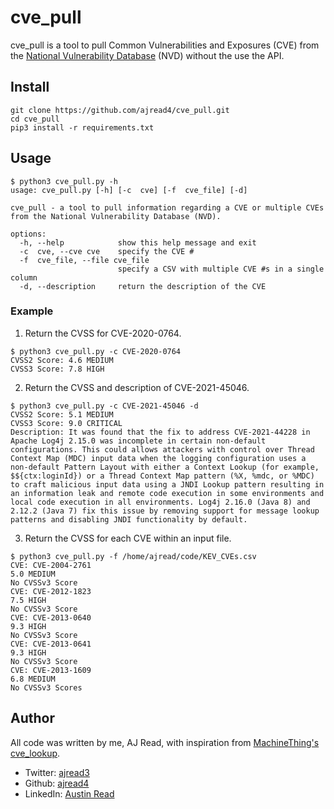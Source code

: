# cve_pull

cve_pull is a tool to pull Common Vulnerabilities and Exposures (CVE) from the [National Vulnerability Database](https://nvd.nist.gov/) (NVD) without the use the API.  

## Install 
```
git clone https://github.com/ajread4/cve_pull.git
cd cve_pull
pip3 install -r requirements.txt
```
## Usage
```
$ python3 cve_pull.py -h
usage: cve_pull.py [-h] [-c  cve] [-f  cve_file] [-d]

cve_pull - a tool to pull information regarding a CVE or multiple CVEs from the National Vulnerability Database (NVD).

options:
  -h, --help            show this help message and exit
  -c  cve, --cve cve    specify the CVE #
  -f  cve_file, --file cve_file
                        specify a CSV with multiple CVE #s in a single column
  -d, --description     return the description of the CVE
```
### Example 
1. Return the CVSS for CVE-2020-0764. 
```
$ python3 cve_pull.py -c CVE-2020-0764
CVSS2 Score: 4.6 MEDIUM
CVSS3 Score: 7.8 HIGH
```
2. Return the CVSS and description of CVE-2021-45046. 
```
$ python3 cve_pull.py -c CVE-2021-45046 -d
CVSS2 Score: 5.1 MEDIUM
CVSS3 Score: 9.0 CRITICAL
Description: It was found that the fix to address CVE-2021-44228 in Apache Log4j 2.15.0 was incomplete in certain non-default configurations. This could allows attackers with control over Thread Context Map (MDC) input data when the logging configuration uses a non-default Pattern Layout with either a Context Lookup (for example, $${ctx:loginId}) or a Thread Context Map pattern (%X, %mdc, or %MDC) to craft malicious input data using a JNDI Lookup pattern resulting in an information leak and remote code execution in some environments and local code execution in all environments. Log4j 2.16.0 (Java 8) and 2.12.2 (Java 7) fix this issue by removing support for message lookup patterns and disabling JNDI functionality by default.
```
3. Return the CVSS for each CVE within an input file. 
```
$ python3 cve_pull.py -f /home/ajread/code/KEV_CVEs.csv
CVE: CVE-2004-2761
5.0 MEDIUM
No CVSSv3 Score
CVE: CVE-2012-1823
7.5 HIGH
No CVSSv3 Score
CVE: CVE-2013-0640
9.3 HIGH
No CVSSv3 Score
CVE: CVE-2013-0641
9.3 HIGH
No CVSSv3 Score
CVE: CVE-2013-1609
6.8 MEDIUM
No CVSSv3 Scores
```
## Author 
All code was written by me, AJ Read, with inspiration from [MachineThing's](https://github.com/MachineThing) [cve_lookup](https://github.com/MachineThing/cve_lookup/tree/development). 
- Twitter: [ajread3](https://twitter.com/ajread3)
- Github: [ajread4](https://github.com/ajread4)
- LinkedIn: [Austin Read](https://www.linkedin.com/in/austin-read-88953b189/)